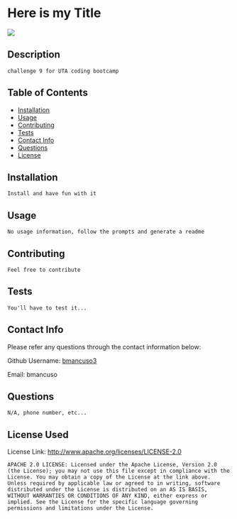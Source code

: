 
# Here is my Title
  <img src='https://img.shields.io/badge/License-Apache_2.0-D22128?style=for-the-badge'>

## Description
    challenge 9 for UTA coding bootcamp

## Table of Contents
* [Installation](#installation)
* [Usage](#usage)
* [Contributing](#contributing)
* [Tests](#tests)
* [Contact Info](#contact-info)
* [Questions](#questions)
* [License](#license-used)

## Installation
    Install and have fun with it

## Usage
    No usage information, follow the prompts and generate a readme

## Contributing
    Feel free to contribute

## Tests
    You'll have to test it...

## Contact Info
Please refer any questions through the contact information below:

Github Username: <a href='https://github.com/bmancuso3'>bmancuso3</a>

Email: bmancuso

## Questions
    N/A, phone number, etc...

## License Used
License Link: http://www.apache.org/licenses/LICENSE-2.0

    APACHE 2.0 LICENSE: Licensed under the Apache License, Version 2.0 (the License); you may not use this file except in compliance with the License. You may obtain a copy of the License at the link above. Unless required by applicable law or agreed to in writing, software distributed under the License is distributed on an AS IS BASIS, WITHOUT WARRANTIES OR CONDITIONS OF ANY KIND, either express or implied. See the License for the specific language governing permissions and limitations under the License.
